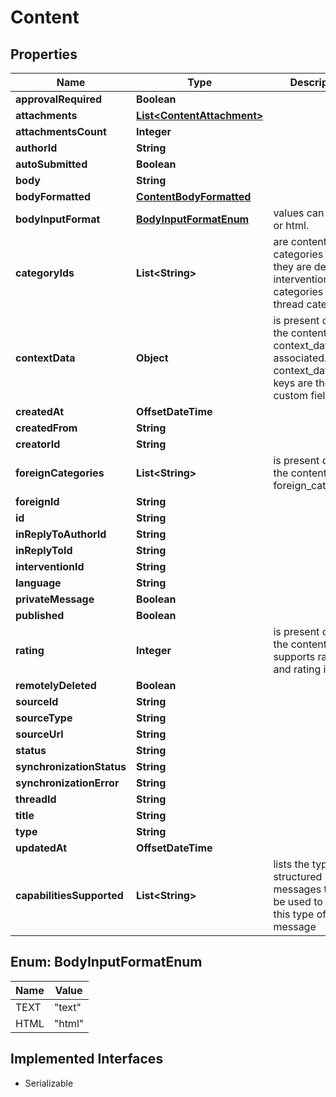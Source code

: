 

# Content


## Properties

| Name | Type | Description | Notes |
|------------ | ------------- | ------------- | -------------|
|**approvalRequired** | **Boolean** |  |  [optional] |
|**attachments** | [**List&lt;ContentAttachment&gt;**](ContentAttachment.md) |  |  [optional] |
|**attachmentsCount** | **Integer** |  |  [optional] |
|**authorId** | **String** |  |  [optional] |
|**autoSubmitted** | **Boolean** |  |  [optional] |
|**body** | **String** |  |  [optional] |
|**bodyFormatted** | [**ContentBodyFormatted**](ContentBodyFormatted.md) |  |  [optional] |
|**bodyInputFormat** | [**BodyInputFormatEnum**](#BodyInputFormatEnum) | values can be: text or html. |  [optional] |
|**categoryIds** | **List&lt;String&gt;** | are content categories if none, they are default to intervention categories or thread categories |  [optional] |
|**contextData** | **Object** | is present only if the content has context_data associated. The context_data hash keys are the custom fields keys. |  [optional] |
|**createdAt** | **OffsetDateTime** |  |  [optional] |
|**createdFrom** | **String** |  |  [optional] |
|**creatorId** | **String** |  |  [optional] |
|**foreignCategories** | **List&lt;String&gt;** | is present only if the content has foreign_categories. |  [optional] |
|**foreignId** | **String** |  |  [optional] |
|**id** | **String** |  |  |
|**inReplyToAuthorId** | **String** |  |  [optional] |
|**inReplyToId** | **String** |  |  [optional] |
|**interventionId** | **String** |  |  [optional] |
|**language** | **String** |  |  [optional] |
|**privateMessage** | **Boolean** |  |  [optional] |
|**published** | **Boolean** |  |  [optional] |
|**rating** | **Integer** | is present only if the content supports rating and rating is filled. |  [optional] |
|**remotelyDeleted** | **Boolean** |  |  [optional] |
|**sourceId** | **String** |  |  [optional] |
|**sourceType** | **String** |  |  [optional] |
|**sourceUrl** | **String** |  |  [optional] |
|**status** | **String** |  |  [optional] |
|**synchronizationStatus** | **String** |  |  [optional] |
|**synchronizationError** | **String** |  |  [optional] |
|**threadId** | **String** |  |  [optional] |
|**title** | **String** |  |  [optional] |
|**type** | **String** |  |  [optional] |
|**updatedAt** | **OffsetDateTime** |  |  [optional] |
|**capabilitiesSupported** | **List&lt;String&gt;** | lists the types of structured messages that can be used to reply to this type of message |  [optional] |



## Enum: BodyInputFormatEnum

| Name | Value |
|---- | -----|
| TEXT | &quot;text&quot; |
| HTML | &quot;html&quot; |


## Implemented Interfaces

* Serializable


